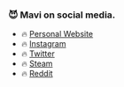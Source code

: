 ### 😈 Mavi on social media.

- 🔥 [Personal Website](https://mavicode.me)
- 🔥 [Instagram](https://instagram.com/808eren)
- 🔥 [Twitter](https://twitter.com/erewnoz)
- 🔥 [Steam](https://steamcommunity.com/id/blewkz)
- 🔥 [Reddit](https://reddit.com/user/blewkz)
